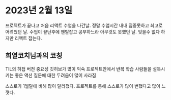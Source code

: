 <h1>2023년 2월 13일</h1>

프로젝트가 끝나고 처음 리액트 수업을 나간날.
정말 수업시간 내내 집중못하고 최고로 어려웠던 날.
수업이 끝난후에 멘탈잡고 공부하느라 아무것도 못했던 날.
잊을수 없다 하지만 리액트 잡는다.

<h2>희열코치님과의 코칭</h2>
TIL의 허접 버전 중요성
깃허브가 많이 익숙
프로젝트안에서 반복 학습
사람들을 설득시키는 좋은 액션
질문에 대한 두려움이 많이 사라짐

스스로가 1월달에 비해 많이 달라졌다. 프로젝트를 통해 스스로가 많이 변했다고
많이 느꼇다.
